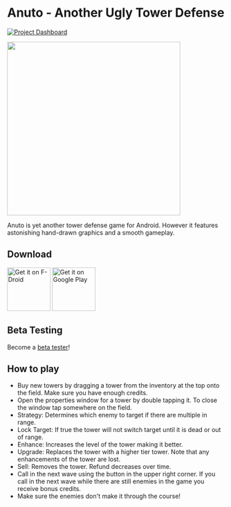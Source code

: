 # Anuto - Another Ugly Tower Defense

[![Project Dashboard](https://sourcespy.com/shield.svg)](https://sourcespy.com/github/mjaunandroidanuto/)

<img src="./images/feature.png" width="400" />

Anuto is yet another tower defense game for Android.
However it features astonishing hand-drawn graphics and a smooth gameplay.

## Download

<a href="https://f-droid.org/packages/ch.logixisland.anuto" target="_blank">
<img src="https://f-droid.org/badge/get-it-on.png" alt="Get it on F-Droid" height="100"/></a>
<a href="https://play.google.com/store/apps/details?id=ch.logixisland.anuto" target="_blank">
<img src="https://play.google.com/intl/en_us/badges/images/generic/en-play-badge.png" alt="Get it on Google Play" height="100"/></a>

## Beta Testing

Become a [beta tester](https://play.google.com/apps/testing/ch.logixisland.anuto)!

## How to play

- Buy new towers by dragging a tower from the inventory at the top onto the field.
  Make sure you have enough credits.
- Open the properties window for a tower by double tapping it.
  To close the window tap somewhere on the field.
- Strategy: Determines which enemy to target if there are multiple in range.
- Lock Target: If true the tower will not switch target until it is dead or out of range.
- Enhance: Increases the level of the tower making it better.
- Upgrade: Replaces the tower with a higher tier tower.
  Note that any enhancements of the tower are lost.
- Sell: Removes the tower. Refund decreases over time.
- Call in the next wave using the button in the upper right corner.
  If you call in the next wave while there are still enemies in the game you receive bonus credits.
- Make sure the enemies don't make it through the course!
